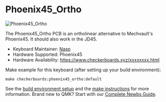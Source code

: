 # Phoenix45_Ortho

![Phoenix45_Ortho](https://i.imgur.com/xxxxxxx.png)

The Phoenix45_Ortho PCB is an ortholinear alternative to Mechvault's Phoenix45. It should also work in the JD45. 

* Keyboard Maintainer: [Nasp](https://github.com/npspears)
* Hardware Supported: Phoenix45
* Hardware Availability: https://www.checkerboards.xyz/xxxxxxxx.html

Make example for this keyboard (after setting up your build environment):

    make checkerboards:phoenix45_ortho:default

See the [build environment setup](https://docs.qmk.fm/#/getting_started_build_tools) and the [make instructions](https://docs.qmk.fm/#/getting_started_make_guide) for more information. Brand new to QMK? Start with our [Complete Newbs Guide](https://docs.qmk.fm/#/newbs).
